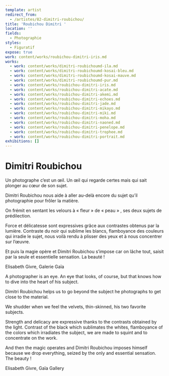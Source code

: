 ```yaml
---
template: artist
redirect_from:
  - /artistes/82-dimitri-roubichou/
title: 'Roubichou Dimitri '
location: ''
fields:
  - Photographie
styles:
  - Figuratif
expose: true
work: content/works/roubichou-dimitri-iris.md
works:
  - work: content/works/dimitri-roubichoumd-ila.md
  - work: content/works/dimitri-roubichoumd-kosai-bleu.md
  - work: content/works/dimitri-roubichoumd-kosai-mauve.md
  - work: content/works/dimitri-roubichoumd-pur.md
  - work: content/works/roubichou-dimitri-iris.md
  - work: content/works/roubichou-dimitri-acate.md
  - work: content/works/roubichou-dimitri-akemi.md
  - work: content/works/roubichou-dimitri-echoes.md
  - work: content/works/roubichou-dimitri-jade.md
  - work: content/works/roubichou-dimitri-mikayo.md
  - work: content/works/roubichou-dimitri-miki.md
  - work: content/works/roubichou-dimitri-moha.md
  - work: content/works/roubichou-dimitri-naoned.md
  - work: content/works/roubichou-dimitri-penelope.md
  - work: content/works/roubichou-dimitri-trophee.md
  - work: content/works/roubichou-dimitri-portrait.md
exhibitions: []
---
```


# Dimitri Roubichou

Un photographe c’est un œil. Un œil qui regarde certes mais qui sait plonger au cœur de son sujet.

Dimitri Roubichou nous aide à aller au-delà encore du sujet qu’il photographie pour frôler la matière.

On frémit en sentant les velours à « fleur » de « peau » , ses deux sujets de prédilection.

Force et délicatesse sont expressives grâce aux contrastes obtenus par la lumière. Contraste du noir qui sublime les blancs, flamboyance des couleurs qui irradie le sujet, nous voilà rendu à plisser des yeux et à nous concentrer sur l’œuvre.

Et puis la magie opère et Dimitri Roubichou s’impose car on lâche tout, saisit par la seule et essentielle sensation. La beauté !

Elisabeth Givre, Galerie Gaïa

A photographer is an eye. An eye that looks, of course, but that knows how to dive into the heart of his subject.

Dimitri Roubichou helps us to go beyond the subject he photographs to get close to the material.

We shudder when we feel the velvets, thin-skinned, his two favorite subjects.

Strength and delicacy are expressive thanks to the contrasts obtained by the light. Contrast of the black which sublimates the whites, flamboyance of the colors which irradiates the subject, we are made to squint and to concentrate on the work.

And then the magic operates and Dimitri Roubichou imposes himself because we drop everything, seized by the only and essential sensation. The beauty !

Elisabeth Givre, Gaïa Gallery
